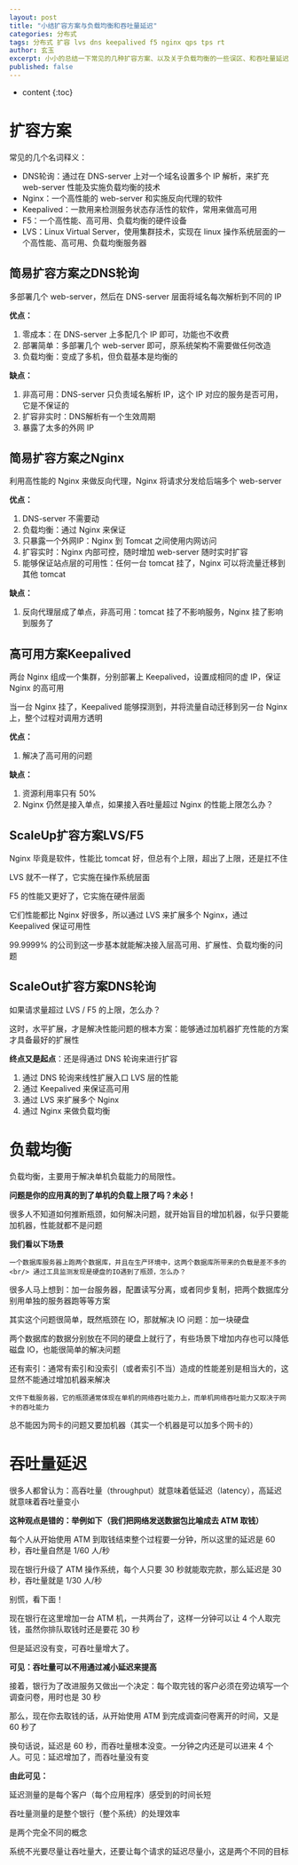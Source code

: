 ```yaml
---
layout: post
title: "小结扩容方案与负载均衡和吞吐量延迟"
categories: 分布式
tags: 分布式 扩容 lvs dns keepalived f5 nginx qps tps rt
author: 玄玉
excerpt: 小小的总结一下常见的几种扩容方案、以及关于负载均衡的一些误区、和吞吐量延迟的一个形象的例子。
published: false
---
```


* content
{:toc}


# 扩容方案

常见的几个名词释义：

* DNS轮询：通过在 DNS-server 上对一个域名设置多个 IP 解析，来扩充 web-server 性能及实施负载均衡的技术
* Nginx：一个高性能的 web-server 和实施反向代理的软件
* Keepalived：一款用来检测服务状态存活性的软件，常用来做高可用
* F5：一个高性能、高可用、负载均衡的硬件设备
* LVS：Linux Virtual Server，使用集群技术，实现在 linux 操作系统层面的一个高性能、高可用、负载均衡服务器

## 简易扩容方案之DNS轮询

多部署几个 web-server，然后在 DNS-server 层面将域名每次解析到不同的 IP

**优点：**
1. 零成本：在 DNS-server 上多配几个 IP 即可，功能也不收费
2. 部署简单：多部署几个 web-server 即可，原系统架构不需要做任何改造
3. 负载均衡：变成了多机，但负载基本是均衡的

**缺点：**
1. 非高可用：DNS-server 只负责域名解析 IP，这个 IP 对应的服务是否可用，它是不保证的
2. 扩容非实时：DNS解析有一个生效周期
3. 暴露了太多的外网 IP

## 简易扩容方案之Nginx

利用高性能的 Nginx 来做反向代理，Nginx 将请求分发给后端多个 web-server

**优点：**
1. DNS-server 不需要动
2. 负载均衡：通过 Nginx 来保证
3. 只暴露一个外网IP：Nginx 到 Tomcat 之间使用内网访问
4. 扩容实时：Nginx 内部可控，随时增加 web-server 随时实时扩容
5. 能够保证站点层的可用性：任何一台 tomcat 挂了，Nginx 可以将流量迁移到其他 tomcat

**缺点：**
1. 反向代理层成了单点，非高可用：tomcat 挂了不影响服务，Nginx 挂了影响到服务了

## 高可用方案Keepalived

两台 Nginx 组成一个集群，分别部署上 Keepalived，设置成相同的虚 IP，保证 Nginx 的高可用

当一台 Nginx 挂了，Keepalived 能够探测到，并将流量自动迁移到另一台 Nginx 上，整个过程对调用方透明

**优点：**
1. 解决了高可用的问题

**缺点：**
1. 资源利用率只有 50%
2. Nginx 仍然是接入单点，如果接入吞吐量超过 Nginx 的性能上限怎么办？

## ScaleUp扩容方案LVS/F5

Nginx 毕竟是软件，性能比 tomcat 好，但总有个上限，超出了上限，还是扛不住

LVS 就不一样了，它实施在操作系统层面

F5 的性能又更好了，它实施在硬件层面

它们性能都比 Nginx 好很多，所以通过 LVS 来扩展多个 Nginx，通过 Keepalived 保证可用性

99.9999% 的公司到这一步基本就能解决接入层高可用、扩展性、负载均衡的问题

## ScaleOut扩容方案DNS轮询

如果请求量超过 LVS / F5 的上限，怎么办？

这时，水平扩展，才是解决性能问题的根本方案：能够通过加机器扩充性能的方案才具备最好的扩展性

**终点又是起点**：还是得通过 DNS 轮询来进行扩容

1. 通过 DNS 轮询来线性扩展入口 LVS 层的性能
2. 通过 Keepalived 来保证高可用
3. 通过 LVS 来扩展多个 Nginx
4. 通过 Nginx 来做负载均衡

# 负载均衡

负载均衡，主要用于解决单机负载能力的局限性。

**问题是你的应用真的到了单机的负载上限了吗？未必！**

很多人不知道如何推断瓶颈，如何解决问题，就开始盲目的增加机器，似乎只要能加机器，性能就都不是问题

**我们看以下场景**

`一个数据库服务器上跑两个数据库，并且在生产环境中，这两个数据库所带来的负载是差不多的<br/>
通过工具监测发现是硬盘的IO遇到了瓶颈，怎么办？`

很多人马上想到：加一台服务器，配置读写分离，或者同步复制，把两个数据库分别用单独的服务器跑等等方案

其实这个问题很简单，既然瓶颈在 IO，那就解决 IO 问题：加一块硬盘

两个数据库的数据分别放在不同的硬盘上就行了，有些场景下增加内存也可以降低磁盘 IO，也能很简单的解决问题

还有索引：通常有索引和没索引（或者索引不当）造成的性能差别是相当大的，这显然不能通过增加机器来解决

`文件下载服务器，它的瓶颈通常体现在单机的网络吞吐能力上，而单机网络吞吐能力又取决于网卡的吞吐能力`

总不能因为网卡的问题又要加机器（其实一个机器是可以加多个网卡的）

# 吞吐量延迟

很多人都曾认为：高吞吐量（throughput）就意味着低延迟（latency），高延迟就意味着吞吐量变小

**这种观点是错的：举例如下（我们把网络发送数据包比喻成去 ATM 取钱）**

每个人从开始使用 ATM 到取钱结束整个过程要一分钟，所以这里的延迟是 60 秒，吞吐量自然是 1/60 人/秒

现在银行升级了 ATM 操作系统，每个人只要 30 秒就能取完款，那么延迟是 30 秒，吞吐量就是 1/30 人/秒

别慌，看下面！

现在银行在这里增加一台 ATM 机，一共两台了，这样一分钟可以让 4 个人取完钱，虽然你排队取钱时还是要花 30 秒

但是延迟没有变，可吞吐量增大了。

**可见：吞吐量可以不用通过减小延迟来提高**

接着，银行为了改进服务又做出一个决定：每个取完钱的客户必须在旁边填写一个调查问卷，用时也是 30 秒

那么，现在你去取钱的话，从开始使用 ATM 到完成调查问卷离开的时间，又是 60 秒了

换句话说，延迟是 60 秒，而吞吐量根本没变。一分钟之内还是可以进来 4 个人。可见：延迟增加了，而吞吐量没有变

**由此可见：**

延迟测量的是每个客户（每个应用程序）感受到的时间长短

吞吐量测量的是整个银行（整个系统）的处理效率

是两个完全不同的概念

系统不光要尽量让吞吐量大，还要让每个请求的延迟尽量小，这是两个不同的目标